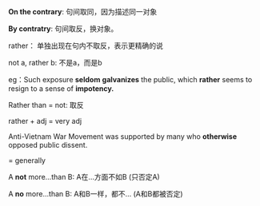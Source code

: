 **On the contrary**: 句间取同，因为描述同一对象

**By contratry**: 句间取反，换对象。



rather： 单独出现在句内不取反，表示更精确的说

not a, rather b: 不是a，而是b

eg：Such exposure **seldom** **galvanizes** the public, which **rather** seems to resign to a sense of **impotency.** 

Rather than = not: 取反

rather + adj = very adj



Anti-Vietnam War Movement was supported by many who **otherwise** opposed public dissent.

= generally



A **not** more…than B: A在…方面不如B (只否定A)

 A **no** more…than B: A和B一样，都不… (A和B都被否定)



